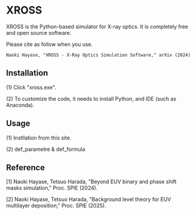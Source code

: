 # XROSS
XROSS is the Python-based simulator for X-ray optics. It is completely free and open source software. 

Please cite as follow when you use.  

    Naoki Hayase, "XROSS - X-Ray Optics Simulation Software," arXiv (2024)

## Installation

(1) Click "xross.exe".

(2) To customize the code, it needs to install Python, and IDE (such as Anaconda).

## Usage

(1) Instllation from this site.

(2) def_parametre & def_formula

## Reference

[1] Naoki Hayase, Tetsuo Harada, "Beyond EUV binary and phase shift masks simulation," Proc. SPIE (2024).

[2] Naoki Hayase, Tetsuo Harada, "Background level theory for EUV multilayer deposition," Proc. SPIE (2025).

